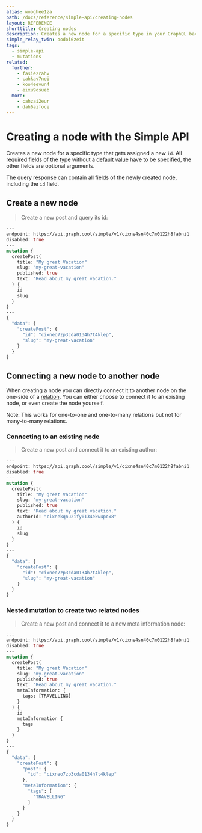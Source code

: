 ```yaml
---
alias: wooghee1za
path: /docs/reference/simple-api/creating-nodes
layout: REFERENCE
shorttitle: Creating nodes
description: Creates a new node for a specific type in your GraphQL backend. The node gets assigned a unique node id on creation.
simple_relay_twin: oodoi6zeit
tags:
  - simple-api
  - mutations
related:
  further:
    - fasie2rahv
    - cahkav7nei
    - koo4eevun4
    - eixu9osueb
  more:
    - cahzai2eur
    - dah6aifoce
---
```


# Creating a node with the Simple API

Creates a new node for a specific type that gets assigned a new `id`.
All [required](!alias-teizeit5se#required) fields of the type without a [default value](!alias-teizeit5se#default-value) have to be specified, the other fields are optional arguments.

The query response can contain all fields of the newly created node, including the `id` field.

## Create a new node

> Create a new post and query its id:

```graphql
---
endpoint: https://api.graph.cool/simple/v1/cixne4sn40c7m0122h8fabni1
disabled: true
---
mutation {
  createPost(
    title: "My great Vacation"
    slug: "my-great-vacation"
    published: true
    text: "Read about my great vacation."
  ) {
    id
    slug
  }
}
---
{
  "data": {
    "createPost": {
      "id": "cixneo7zp3cda0134h7t4klep",
      "slug": "my-great-vacation"
    }
  }
}
```

## Connecting a new node to another node

When creating a node you can directly connect it to another node on the one-side of a [relation](!alias-goh5uthoc1). You can either choose to connect it to an existing node, or even create the node yourself.

Note: This works for one-to-one and one-to-many relations but not for many-to-many relations.

### Connecting to an existing node

> Create a new post and connect it to an existing author:

```graphql
---
endpoint: https://api.graph.cool/simple/v1/cixne4sn40c7m0122h8fabni1
disabled: true
---
mutation {
  createPost(
    title: "My great Vacation"
    slug: "my-great-vacation"
    published: true
    text: "Read about my great vacation."
    authorId: "cixnekqnu2ify0134ekw4pox8"
  ) {
    id
    slug
  }
}
---
{
  "data": {
    "createPost": {
      "id": "cixneo7zp3cda0134h7t4klep",
      "slug": "my-great-vacation"
    }
  }
}
```

### Nested mutation to create two related nodes

> Create a new post and connect it to a new meta information node:

```graphql
---
endpoint: https://api.graph.cool/simple/v1/cixne4sn40c7m0122h8fabni1
disabled: true
---
mutation {
  createPost(
    title: "My great Vacation"
    slug: "my-great-vacation"
    published: true
    text: "Read about my great vacation."
    metaInformation: {
      tags: [TRAVELLING]
    }
  ) {
    id
    metaInformation {
      tags
    }
  }
}
---
{
  "data": {
    "createPost": {
      "post": {
        "id": "cixneo7zp3cda0134h7t4klep"
      },
      "metaInformation": {
        "tags": [
          "TRAVELLING"
        ]
      }
    }
  }
}
```
